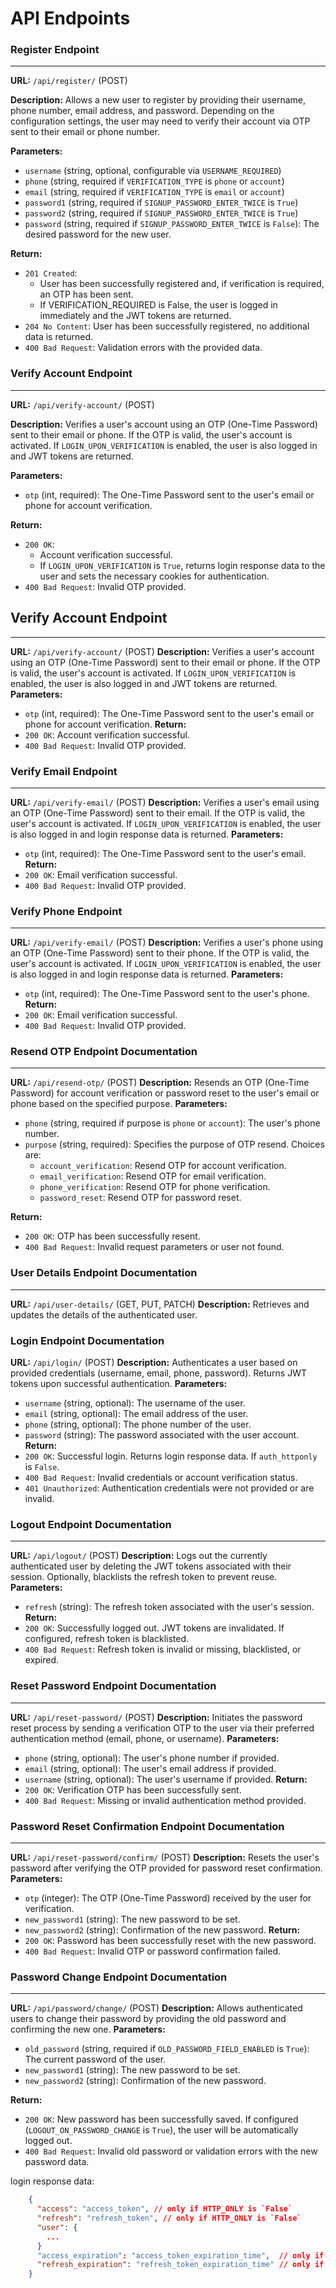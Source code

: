 # API Endpoints

### Register Endpoint
---

**URL:** `/api/register/` (POST)

**Description:** Allows a new user to register by providing their username, phone number, email address, and password.
Depending on the configuration settings, the user may need to verify their account via OTP sent to their email or phone number.

**Parameters:** 
- `username` (string, optional, configurable via `USERNAME_REQUIRED`)
- `phone` (string, required if `VERIFICATION_TYPE` is `phone` or `account`)
- `email` (string, required if `VERIFICATION_TYPE` is `email` or `account`)
- `password1` (string, required if `SIGNUP_PASSWORD_ENTER_TWICE` is `True`)
- `password2` (string, required if `SIGNUP_PASSWORD_ENTER_TWICE` is `True`)
- `password` (string, required if `SIGNUP_PASSWORD_ENTER_TWICE` is `False`): The desired password for the new user.

**Return:**
- `201 Created`:
  - User has been successfully registered and, if verification is required, an OTP has been sent.
  - If VERIFICATION_REQUIRED is False, the user is logged in immediately and the JWT tokens are returned.
- `204 No Content`: User has been successfully registered, no additional data is returned.
- `400 Bad Request`: Validation errors with the provided data.

### Verify Account Endpoint
---

**URL:** `/api/verify-account/` (POST)

**Description:** Verifies a user's account using an OTP (One-Time Password) sent to their email or phone.
If the OTP is valid, the user's account is activated. If `LOGIN_UPON_VERIFICATION` is enabled, the user is also logged in and JWT tokens are returned.

**Parameters:**
- `otp` (int, required): The One-Time Password sent to the user's email or phone for account verification.

**Return:**
- `200 OK`: 
  - Account verification successful. 
  - If `LOGIN_UPON_VERIFICATION` is `True`, returns login response data to the user and sets the necessary cookies for authentication.
- `400 Bad Request`: Invalid OTP provided.


## Verify Account Endpoint
---

**URL:** `/api/verify-account/` (POST)
**Description:** Verifies a user's account using an OTP (One-Time Password) sent to their email or phone.
If the OTP is valid, the user's account is activated. If `LOGIN_UPON_VERIFICATION` is enabled, the user is also logged in and JWT tokens are returned.
**Parameters:**
- `otp` (int, required): The One-Time Password sent to the user's email or phone for account verification.
**Return:**
- `200 OK`: Account verification successful. 
- `400 Bad Request`: Invalid OTP provided.

### Verify Email Endpoint
---
**URL:** `/api/verify-email/` (POST)
**Description:** Verifies a user's email using an OTP (One-Time Password) sent to their email.
If the OTP is valid, the user's account is activated. If `LOGIN_UPON_VERIFICATION` is enabled, the user is also logged in and login response data is returned.
**Parameters:**
- `otp` (int, required): The One-Time Password sent to the user's email.
**Return:**
- `200 OK`: Email verification successful. 
- `400 Bad Request`: Invalid OTP provided.

### Verify Phone Endpoint
---
**URL:** `/api/verify-email/` (POST)
**Description:** Verifies a user's phone using an OTP (One-Time Password) sent to their phone.
If the OTP is valid, the user's account is activated. If `LOGIN_UPON_VERIFICATION` is enabled, the user is also logged in and login response data is returned.
**Parameters:**
- `otp` (int, required): The One-Time Password sent to the user's phone.
**Return:**
- `200 OK`: Email verification successful. 
- `400 Bad Request`: Invalid OTP provided.

### Resend OTP Endpoint Documentation
---
**URL:** `/api/resend-otp/` (POST)
**Description:** Resends an OTP (One-Time Password) for account verification or password reset to the user's email or phone based on the specified purpose.
**Parameters:** 
- `phone` (string, required if purpose is `phone` or `account`): The user's phone number.
- `purpose` (string, required): Specifies the purpose of OTP resend. Choices are:
  - `account_verification`: Resend OTP for account verification.
  - `email_verification`: Resend OTP for email verification.
  - `phone_verification`: Resend OTP for phone verification.
  - `password_reset`: Resend OTP for password reset.

**Return:**
- `200 OK`: OTP has been successfully resent.
- `400 Bad Request`: Invalid request parameters or user not found.

### User Details Endpoint Documentation
---
**URL:** `/api/user-details/` (GET, PUT, PATCH)
**Description:** Retrieves and updates the details of the authenticated user.

### Login Endpoint Documentation

**URL:** `/api/login/` (POST)
**Description:** Authenticates a user based on provided credentials (username, email, phone, password). Returns JWT tokens upon successful authentication.
**Parameters:**
- `username` (string, optional): The username of the user.
- `email` (string, optional): The email address of the user.
- `phone` (string, optional): The phone number of the user.
- `password` (string): The password associated with the user account.
**Return:**
- `200 OK`: Successful login. Returns login response data. If `auth_httponly` is `False`.
- `400 Bad Request`: Invalid credentials or account verification status.
- `401 Unauthorized`: Authentication credentials were not provided or are invalid.

### Logout Endpoint Documentation
---

**URL:** `/api/logout/` (POST)
**Description:** Logs out the currently authenticated user by deleting the JWT tokens associated with their session. Optionally, blacklists the refresh token to prevent reuse.
**Parameters:**
- `refresh` (string): The refresh token associated with the user's session.
**Return:**
- `200 OK`: Successfully logged out. JWT tokens are invalidated. If configured, refresh token is blacklisted.
- `400 Bad Request`: Refresh token is invalid or missing, blacklisted, or expired.

### Reset Password Endpoint Documentation
---
**URL:** `/api/reset-password/` (POST)
**Description:** Initiates the password reset process by sending a verification OTP to the user via their preferred authentication method (email, phone, or username).
**Parameters:**
- `phone` (string, optional): The user's phone number if provided.
- `email` (string, optional): The user's email address if provided.
- `username` (string, optional): The user's username if provided.
**Return:**
- `200 OK`: Verification OTP has been successfully sent.
- `400 Bad Request`: Missing or invalid authentication method provided.

### Password Reset Confirmation Endpoint Documentation
---
**URL:** `/api/reset-password/confirm/` (POST)
**Description:** Resets the user's password after verifying the OTP provided for password reset confirmation.
**Parameters:**
- `otp` (integer): The OTP (One-Time Password) received by the user for verification.
- `new_password1` (string): The new password to be set.
- `new_password2` (string): Confirmation of the new password.
**Return:**
- `200 OK`: Password has been successfully reset with the new password.
- `400 Bad Request`: Invalid OTP or password confirmation failed.


### Password Change Endpoint Documentation
---
**URL:** `/api/password/change/` (POST)
**Description:** Allows authenticated users to change their password by providing the old password and confirming the new one.
**Parameters:**
- `old_password` (string, required if `OLD_PASSWORD_FIELD_ENABLED` is `True`): The current password of the user.
- `new_password1` (string): The new password to be set.
- `new_password2` (string): Confirmation of the new password.

**Return:**
- `200 OK`: New password has been successfully saved. If configured (`LOGOUT_ON_PASSWORD_CHANGE` is `True`), the user will be automatically logged out.
- `400 Bad Request`: Invalid old password or validation errors with the new password data.

login response data:
```json
    {
      "access": "access_token", // only if HTTP_ONLY is `False`
      "refresh": "refresh_token", // only if HTTP_ONLY is `False`
      "user": {
        ...
      }
      "access_expiration": "access_token_expiration_time",  // only if `JWT_AUTH_RETURN_EXPIRATION` is `True`
      "refresh_expiration": "refresh_token_expiration_time" // only if `JWT_AUTH_RETURN_EXPIRATION` is `True`
    }
 ```
